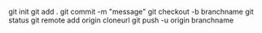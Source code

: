 git init
git add .
git commit -m "message"
git checkout -b branchname
git status
git remote add origin cloneurl
git push -u origin branchname

